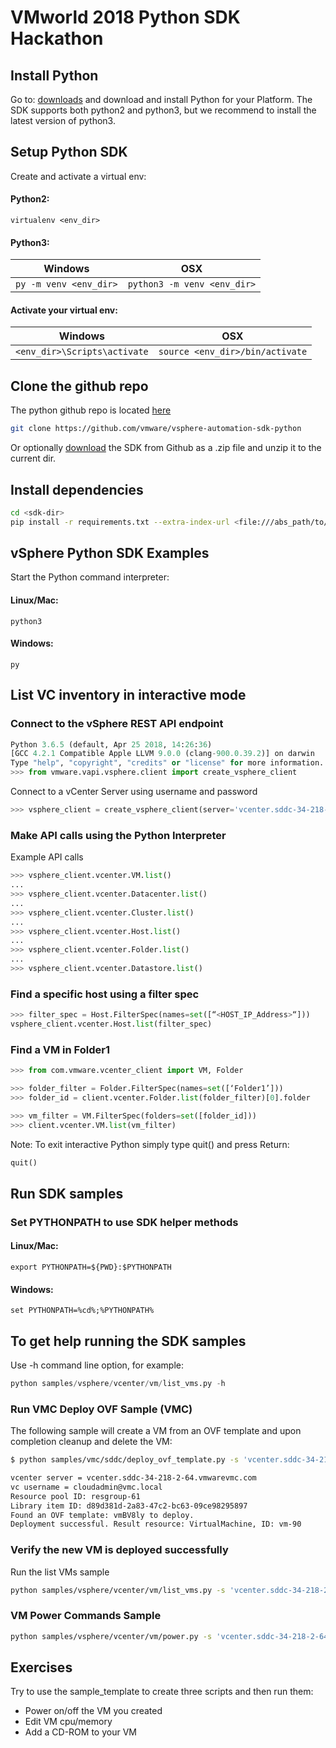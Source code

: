 # VMworld 2018 Python SDK Hackathon

## Install Python
Go to: [downloads](https://www.python.org/downloads/) and download and install Python for your Platform.
The SDK supports both python2 and python3, but we recommend to install the latest version of python3. 

## Setup Python SDK

Create and activate a virtual env:

#### Python2: 

    virtualenv <env_dir>

#### Python3:

| Windows | OSX |
|---------|-----|
|```py -m venv <env_dir>```|```python3 -m venv <env_dir>```|

#### Activate your virtual env:

| Windows | OSX |
|---------|-----|
|```<env_dir>\Scripts\activate```|```source <env_dir>/bin/activate```|

##  Clone the github repo
The python github repo is located [here](https://github.com/vmware/vsphere-automation-sdk-python)

```bash
git clone https://github.com/vmware/vsphere-automation-sdk-python
```
Or optionally [download](https://github.com/vmware/vsphere-automation-sdk-python/archive/master.zip) the SDK from Github as a .zip file and unzip it to the current dir.

##  Install dependencies

```bash
cd <sdk-dir>
pip install -r requirements.txt --extra-index-url <file:///abs_path/to/sdk/lib/>
```

## vSphere Python SDK Examples
Start the Python command interpreter:

#### Linux/Mac:

    python3

#### Windows:

    py

## List VC inventory in interactive mode

### Connect to the vSphere REST API endpoint

```python
Python 3.6.5 (default, Apr 25 2018, 14:26:36)
[GCC 4.2.1 Compatible Apple LLVM 9.0.0 (clang-900.0.39.2)] on darwin
Type "help", "copyright", "credits" or "license" for more information.
>>> from vmware.vapi.vsphere.client import create_vsphere_client
```

Connect to a vCenter Server using username and password

```python
>>> vsphere_client = create_vsphere_client(server='vcenter.sddc-34-218-2-64.vmwarevmc.com', username='cloudadmin@vmc.local', password='hoEx84v%#r')
```

### Make API calls using the Python Interpreter

Example API calls
```python
>>> vsphere_client.vcenter.VM.list()
...
>>> vsphere_client.vcenter.Datacenter.list()
...
>>> vsphere_client.vcenter.Cluster.list()
...
>>> vsphere_client.vcenter.Host.list()
...
>>> vsphere_client.vcenter.Folder.list()
...
>>> vsphere_client.vcenter.Datastore.list()
```

### Find a specific host using a filter spec

```python
>>> filter_spec = Host.FilterSpec(names=set([“<HOST_IP_Address>“]))
vsphere_client.vcenter.Host.list(filter_spec)
```

### Find a VM in Folder1
```python
>>> from com.vmware.vcenter_client import VM, Folder

>>> folder_filter = Folder.FilterSpec(names=set([‘Folder1’]))
>>> folder_id = client.vcenter.Folder.list(folder_filter)[0].folder

>>> vm_filter = VM.FilterSpec(folders=set([folder_id]))
>>> client.vcenter.VM.list(vm_filter)
```

Note: To exit interactive Python simply type quit() and press Return:

```python
quit()
```

## Run SDK samples

### Set PYTHONPATH to use SDK helper methods  

#### Linux/Mac:

    export PYTHONPATH=${PWD}:$PYTHONPATH

#### Windows:

    set PYTHONPATH=%cd%;%PYTHONPATH%

## To get help running the SDK samples

Use -h command line option, for example:

```python
python samples/vsphere/vcenter/vm/list_vms.py -h
```

### Run VMC Deploy OVF Sample (VMC)

The following sample will create a VM from an OVF template and upon completion cleanup and delete the VM:

```bash
$ python samples/vmc/sddc/deploy_ovf_template.py -s 'vcenter.sddc-34-218-2-64.vmwarevmc.com' -u 'cloudadmin@vmc.local' -p 'hoEx84v%#r' -v --lib 'basic.ovf'

vcenter server = vcenter.sddc-34-218-2-64.vmwarevmc.com
vc username = cloudadmin@vmc.local
Resource pool ID: resgroup-61
Library item ID: d89d381d-2a83-47c2-bc63-09ce98295897
Found an OVF template: vmBV8ly to deploy.
Deployment successful. Result resource: VirtualMachine, ID: vm-90
```

### Verify the new VM is deployed successfully

Run the list VMs sample

```bash
python samples/vsphere/vcenter/vm/list_vms.py -s 'vcenter.sddc-34-218-2-64.vmwarevmc.com' -u 'cloudadmin@vmc.local' -p 'hoEx84v%#r'
```

### VM Power Commands Sample

```bash
python samples/vsphere/vcenter/vm/power.py -s 'vcenter.sddc-34-218-2-64.vmwarevmc.com' -u 'cloudadmin@vmc.local' -p 'hoEx84v%#r' -n 'VM3'
```

## Exercises
Try to use the sample_template to create three scripts and then run them:

* Power on/off the VM you created
* Edit VM cpu/memory
* Add a CD-ROM to your VM

